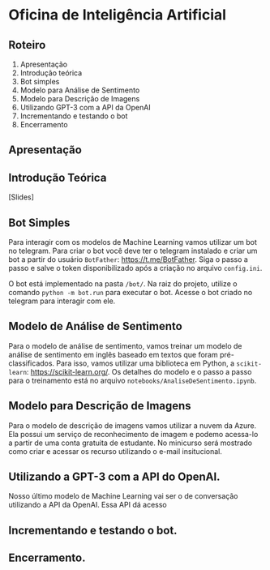# Oficina de Inteligência Artificial

## Roteiro

1. Apresentação
2. Introdução teórica
3. Bot simples 
4. Modelo para Análise de Sentimento
5. Modelo para Descrição de Imagens 
6. Utilizando GPT-3 com a API da OpenAI
7. Incrementando e testando o bot
8. Encerramento


## Apresentação 

## Introdução Teórica

[Slides]

## Bot Simples

Para interagir com os modelos de Machine Learning vamos utilizar um bot no telegram. Para criar o bot você deve ter o telegram instalado e criar um bot a partir do usuário `BotFather`: https://t.me/BotFather. Siga o passo a passo e salve o token disponibilizado após a criação no arquivo `config.ini`. 

O bot está implementado na pasta `/bot/`. Na raiz do projeto, utilize o comando `python -m bot.run` para executar o bot. Acesse o bot criado no telegram para interagir com ele.

## Modelo de Análise de Sentimento

Para o modelo de análise de sentimento, vamos treinar um modelo de análise de sentimento em inglês baseado em textos que foram pré-classificados. Para isso, vamos utilizar uma biblioteca em Python, a `scikit-learn`: https://scikit-learn.org/. Os detalhes do modelo e o passo a passo para o treinamento está no arquivo `notebooks/AnaliseDeSentimento.ipynb`.

## Modelo para Descrição de Imagens 

Para o modelo de descrição de imagens vamos utilizar a nuvem da Azure. Ela possui um serviço de reconhecimento de imagem e podemo acessa-lo a partir de uma conta gratuita de estudante. No minicurso será mostrado como criar e acessar os recurso utilizando o e-mail insitucional. 

## Utilizando a GPT-3 com a API do OpenAI.

Nosso último modelo de Machine Learning vai ser o de conversação utilizando a API da OpenAI. Essa API dá acesso 

## Incrementando e testando o bot.

## Encerramento.